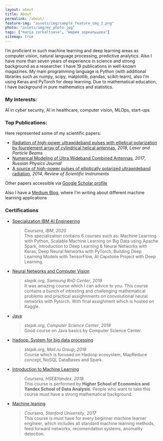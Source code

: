 ```yaml
---
layout: about
title: About
permalink: /about/
feature-img: "assets/img/sample_feature_img_2.png"
photo: "assets/img/my_photo.jpg"
tags: ["maria zorkaltseva", "мария зоркальцева"]
sitemap: true
---
```


I’m proficient in such machine learning and deep learning areas as computer vision, natural language processing, predictive analytics. Also I have more than seven years of experience in science and strong background as a researcher. I have 19 publications in well-known magazines. My main programming language is Python (with additional libraries such as numpy, scipy, matplotlib, pandas, scikit-learn), also I’m using Keras and PyTorch for deep learning. Due to mathematical education, I have background in pure mathematics and statistics.

### My Interests:<br />

AI in cyber security, AI in healthcare, computer vision, MLOps, start-ups

### Top Publications:<br />

Here represented some of my scientific papers:<br />

- [Radiation of high-power ultrawideband pulses with elliptical polarization by fourelement
array of cylindrical helical antennas](/assets/pdf/laser&particle.pdf), *2018*, *Laser and Particle Beams*<br />
- [Numerical Modeling of Ultra Wideband Combined Antennas](/assets/pdf/numerical_modeling.pdf), *2017*, *Russian Physics Journal*<br />
- [A source of high-power pulses of elliptically polarized ultrawideband radiation](/assets/pdf/rsi.pdf), *2014*, *Review of Scientific Instruments*<br />

Other papers accessible via [Google Scholar profile](https://scholar.google.com/citations?user=kJHS8ygAAAAJ&hl=ru&authuser=1)

Also I have a [Medium Blog](https://medium.com/@maria.zorkaltseva), where I'm writing about different machine learning applications

### Certifications

- [Specialization IBM AI Engineering](https://www.coursera.org/account/accomplishments/specialization/XS3WVRQXBC4Z)
    >*Coursera*, *IBM*, *2020*<br />
    This specialization contains 6 courses such as: Machine Learning with Python, Scalable Machine Learning on Big Data using Apache Spark, Introduction to Deep Learning &
    Neural Networks with Keras, Deep Neural Networks with PyTorch, Building Deep Learning Models
    with TensorFlow, AI Capstone Project with Deep Learning.
- [Neural Networks and Computer Vision](https://stepik.org/cert/223206)
    >*stepik.org*, *Samsung RnD Center*, *2019*<br />
    It was amazing course which I can advice to you. This course contains a bunch of intresting and challenging mathematical problems and practical assighnments on convolutional neural networks with Pytorch. With final assighment which is hosted on Kaggle.
- [Java](https://stepik.org/cert/114656)
    >*stepik.org*, *Computer Science Center*, *2018*<br />
    Good course on Java basics by Computer Science Center.
- [Hadoop. System for big data processing](https://stepik.org/cert/106998)
    >*stepik.org*, *Mail.ru Group*, *2018*<br />
    Course which is focused on Hadoop ecosystem, MapReduce concept, NoSQL DataBases and Spark.
- [Introduction to Machine Learning](https://www.coursera.org/account/accomplishments/certificate/3PQD4U7UTPJ6)
    >*Coursera*, *HSE&Yandex*, *2018*<br />
    This course is performed by **Higher School of Economics and Yandex School of Data Analysis**. People who want to take this course must have a strong mathematical background.
- [Machine leaning](https://www.coursera.org/account/accomplishments/certificate/7XSCNX4AL85L)
    >*Coursera*, *Stanford University*, *2017*<br />
    This course is must have for every beginner machine learner engineer, which includes all standard
 machine learning methods, feed forward networks, recomendation systems, anomality detection.<br />
